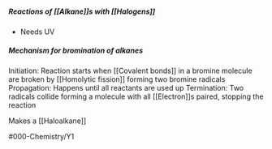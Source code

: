 ##### Reactions of [[Alkane]]s with [[Halogens]]
- Needs UV

##### Mechanism for bromination of alkanes
Initiation: Reaction starts when [[Covalent bonds]] in a bromine molecule are broken by [[Homolytic fission]] forming two bromine radicals
Propagation: Happens until all reactants are used up
Termination: Two radicals collide forming a molecule with all [[Electron]]s paired, stopping the reaction

Makes a [[Haloalkane]]

#000-Chemistry/Y1